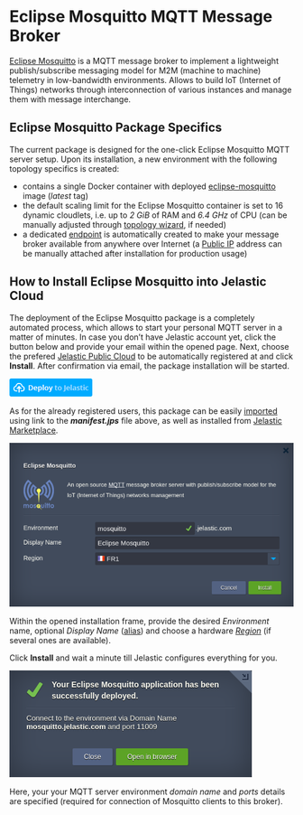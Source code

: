 # Eclipse Mosquitto MQTT Message Broker

[Eclipse Mosquitto](https://mosquitto.org/) is a MQTT message broker to implement a lightweight publish/subscribe messaging model for M2M (machine to machine) telemetry in low-bandwidth environments. Allows to build IoT (Internet of Things) networks through interconnection of various instances and manage them with message interchange. 

## Eclipse Mosquitto Package Specifics

The current package is designed for the one-click Eclipse Mosquitto MQTT server setup. Upon its installation, a new environment with the following topology specifics is created: 
* contains a single Docker container with deployed [eclipse-mosquitto](https://hub.docker.com/r/_/eclipse-mosquitto/) image (_latest_ tag)
* the default scaling limit for the Eclipse Mosquitto container is set to 16 dynamic cloudlets, i.e. up to _2 GiB_ of RAM and _6.4 GHz_ of CPU (can be manually adjusted through [topology wizard](https://docs.jelastic.com/setting-up-environment), if needed)
* a dedicated [endpoint](https://docs.jelastic.com/endpoints) is automatically created to make your message broker available from anywhere over Internet (a  [Public IP](https://docs.jelastic.com/public-ipv4) address can be manually attached after installation for production usage)

## How to Install Eclipse Mosquitto into Jelastic Cloud

The deployment of the Eclipse Mosquitto package is a completely automated process, which allows to start your personal MQTT server in a matter of minutes. In case you don’t have Jelastic account yet, click the button below and provide your email within the opened page. Next, choose the prefered [Jelastic Public Cloud](https://jelastic.cloud/) to be automatically registered at and click **Install**. After confirmation via email, the package installation will be started.

[![deploy-to-jelastic](images/deploy-to-jelastic.png)](https://jelastic.com/install-application/?manifest=https://raw.githubusercontent.com/jelastic-jps/mosquitto/master/manifest.jps)

As for the already registered users, this package can be easily [imported](https://docs.jelastic.com/environment-import) using link to the _**manifest.jps**_ file above, as well as installed from [Jelastic Marketplace](https://docs.jelastic.com/marketplace).

![mosquitto-install](images/mosquitto-install.png)

Within the opened installation frame, provide the desired _Environment_ name, optional _Display Name_ ([alias](https://docs.jelastic.com/environment-aliases)) and choose a hardware _[Region](https://docs.jelastic.com/environment-regions)_ (if several ones are available).

Click **Install** and wait a minute till Jelastic configures everything for you.

![mosquitto-installed](images/mosquitto-installed.png)

Here, your your MQTT server environment _domain name_ and _ports_ details are specified (required for connection of Mosquitto clients to this broker).
